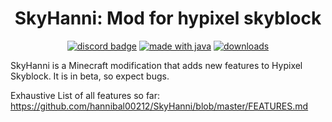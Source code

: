 <h1 align = "center">
	SkyHanni: Mod for hypixel skyblock
</h1>

<div align="center">

[![discord badge](https://img.shields.io/discord/997079228510117908?label=discord&color=9089DA&logo=discord&style=for-the-badge)](https://discord.gg/8DXVN4BJz3)
[![made with java](https://img.shields.io/badge/Made%20With-Kotlin-orange?style=for-the-badge&logo=kotlin&logocolor=white)](https://www.java.com/)
[![downloads](https://img.shields.io/github/downloads/hannibal00212/SkyHanni/total?label=downloads&color=208a19&logo=github&style=for-the-badge)](https://github.com/hannibal00212/SkyHanni/releases)
</div>

SkyHanni is a Minecraft modification that adds new features to Hypixel Skyblock. It is in beta, so expect bugs.

Exhaustive List of all features so far: https://github.com/hannibal00212/SkyHanni/blob/master/FEATURES.md